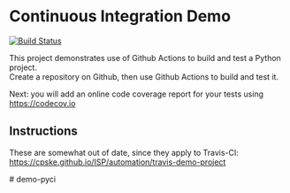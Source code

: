 Continuous Integration Demo
============================
[![Build Status](https://travis-ci.com/jbrucker/demo-pyci.svg?branch=master)](https://travis-ci.com/jbrucker/demo-pyci)

This project demonstrates use of Github Actions to build and test a Python project.  
Create a repository on Github, then use Github Actions to build and test it.

Next: you will add an online code coverage report for your tests using <https://codecov.io>

## Instructions

These are somewhat out of date, since they apply to Travis-CI:
<https://cpske.github.io/ISP/automation/travis-demo-project>


#   d e m o - p y c i  
 